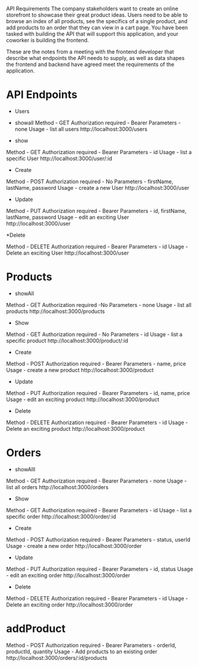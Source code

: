 API Requirements
The company stakeholders want to create an online storefront to showcase their great product ideas. Users need to be able to browse an index of all products, see the specifics of a single product, and add products to an order that they can view in a cart page. You have been tasked with building the API that will support this application, and your coworker is building the frontend.

These are the notes from a meeting with the frontend developer that describe what endpoints the API needs to supply, as well as data shapes the frontend and backend have agreed meet the requirements of the application.

# API Endpoints
* Users

* showall
Method - GET
Authorization required - Bearer
Parameters - none
Usage - list all users
http://localhost:3000/users

* show

Method - GET
Authorization required - Bearer
Parameters - id
Usage - list a specific User
http://localhost:3000/user/:id

* Create

Method - POST
Authorization required - No
Parameters - firstName, lastName, password
Usage - create a new User
http://localhost:3000/user

* Update

Method - PUT
Authorization required - Bearer
Parameters - id, firstName, lastName, password
Usage - edit an exciting User
http://localhost:3000/user

*Delete

Method - DELETE
Authorization required - Bearer
Parameters - id
Usage - Delete an exciting User
http://localhost:3000/user
# Products

* showAll

Method - GET
Authorization required -No
Parameters - none
Usage - list all products
http://localhost:3000/products

* Show

Method - GET
Authorization required - No
Parameters - id
Usage - list a specific product
http://localhost:3000/product/:id

* Create

Method - POST
Authorization required - Bearer
Parameters - name, price
Usage - create a new product
http://localhost:3000/product

* Update

Method - PUT
Authorization required - Bearer
Parameters - id, name, price
Usage - edit an exciting product
http://localhost:3000/product

* Delete

Method - DELETE
Authorization required - Bearer
Parameters - id
Usage - Delete an exciting product
http://localhost:3000/product
# Orders
* showAlll

Method - GET
Authorization required - Bearer
Parameters - none
Usage - list all orders
http://localhost:3000/orders

* Show

Method - GET
Authorization required - Bearer
Parameters - id
Usage - list a specific order
http://localhost:3000/order/:id

* Create

Method - POST
Authorization required - Bearer
Parameters - status, userId
Usage - create a new order
http://localhost:3000/order

* Update

Method - PUT
Authorization required - Bearer
Parameters - id, status
Usage - edit an exciting order
http://localhost:3000/order
* Delete

Method - DELETE
Authorization required - Bearer
Parameters - id
Usage - Delete an exciting order
http://localhost:3000/order
# addProduct

Method - POST
Authorization required - Bearer
Parameters - orderId, productId, quantity
Usage - Add products to an existing order
http://localhost:3000/orders/:id/products
